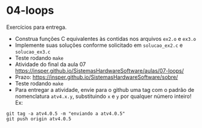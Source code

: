# 04-loops

Exercícios para entrega.

- Construa funções C equivalentes às contidas nos arquivos `ex2.o` e `ex3.o`
- Implemente suas soluções conforme solicitado em `solucao_ex2.c` e `solucao_ex3.c`
- Teste rodando `make`
- Atividade do final da aula 07 https://insper.github.io/SistemasHardwareSoftware/aulas/07-loops/
- Prazo: https://insper.github.io/SistemasHardwareSoftware/sobre/
- Teste rodando `make`
- Para entregar a atividade, envie para o github uma tag com o padrão de nomenclatura `atv4.x.y`, substituindo `x` e `y` por qualquer número inteiro! Ex:

```
git tag -a atv4.0.5 -m "enviando a atv4.0.5"
git push origin atv4.0.5
```